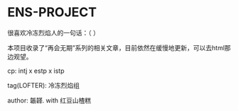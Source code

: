 # ENS-PROJECT

很喜欢冷冻烈焰人的一句话：（ ）

本项目收录了“再会无期”系列的相关文章，目前依然在缓慢地更新，可以去html那边观望。

cp: intj x estp x istp

tag(LOFTER): 冷冻烈焰组

author: 韔韚. with 红豆山楂糕
